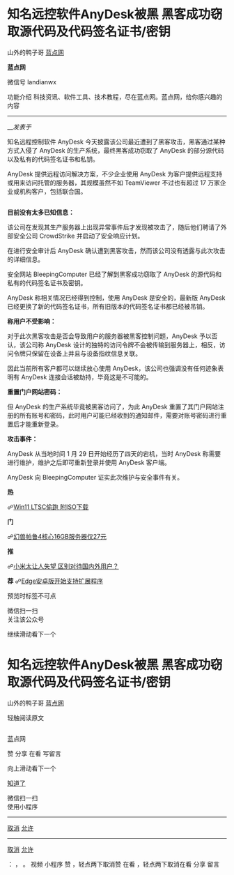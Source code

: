 #  知名远控软件AnyDesk被黑 黑客成功窃取源代码及代码签名证书/密钥

山外的鸭子哥  [ 蓝点网 ](javascript:void\(0\);)

**蓝点网** ![]()

微信号 landianwx

功能介绍 科技资讯、软件工具、技术教程，尽在蓝点网。蓝点网，给你感兴趣的内容

____

___发表于_

知名远程控制软件 AnyDesk 今天披露该公司最近遭到了黑客攻击，黑客通过某种方式入侵了 AnyDesk 的生产系统，最终黑客成功窃取了 AnyDesk
的部分源代码以及私有的代码签名证书和私钥。

AnyDesk 提供远程访问解决方案，不少企业使用 AnyDesk 为客户提供远程支持或用来访问托管的服务器，其规模虽然不如 TeamViewer
不过也有超过 17 万家企业或机构客户，包括联合国。

![]()

 **目前没有太多已知信息：**

该公司在发现其生产服务器上出现异常事件后才发现被攻击了，随后他们聘请了外部安全公司 CrowdStrike 并启动了安全响应计划。

在进行安全审计后 AnyDesk 确认遭到黑客攻击，然而该公司没有透露与此次攻击的详细信息。

安全网站 BleepingComputer 已经了解到黑客成功窃取了 AnyDesk 的源代码和私有的代码签名证书及密钥。

AnyDesk 称相关情况已经得到控制，使用 AnyDesk 是安全的，最新版 AnyDesk
已经更换了新的代码签名证书，所有旧版本的代码签名证书都已经被吊销。

 **称用户不受影响：**

对于此次黑客攻击是否会导致用户的服务器被黑客控制问题，AnyDesk 予以否认，该公司称 AnyDesk
设计的独特的访问令牌不会被传输到服务器上，相反，访问令牌只保留在设备上并且与设备指纹信息关联。

因此当前所有客户都可以继续放心使用 AnyDesk，该公司也强调没有任何迹象表明有 AnyDesk 连接会话被劫持，毕竟这是不可能的。

 **重置门户网站密码：**

但 AnyDesk 的生产系统毕竟被黑客访问了，为此 AnyDesk
重置了其门户网站注册的所有账号和密码，此时用户可能已经收到的通知邮件，需要对账号密码进行重置后才能重新登录。

 **攻击事件：**

AnyDesk 从当地时间 1 月 29 日开始经历了四天的宕机，当时 AnyDesk 称需要进行维护，维护之后即可重新登录并使用 AnyDesk 客户端。

AnyDesk 向 BleepingComputer 证实此次维护与安全事件有关。

 **热**

☍[Win11 LTSC偷跑
附ISO下载](http://mp.weixin.qq.com/s?__biz=MzA3MjUzNzE1OA==&mid=2247554236&idx=1&sn=186099bcab520e0beb60f3d08d346bb7&chksm=9f1e9195a8691883066af86df56b5081160b082eaaa52c96de7d764ca186eece07378b94994f&scene=21#wechat_redirect)

 **门**

☍[幻兽帕鲁4核心16GB服务器仅27元](http://mp.weixin.qq.com/s?__biz=MzA3MjUzNzE1OA==&mid=2247554236&idx=2&sn=9862edc5069f87877c704354b703c97c&chksm=9f1e9195a8691883d4100c495796102ac906e535f63ef11a5e67982266469c929abedc964867&scene=21#wechat_redirect)

 **推**

☍[小米太让人失望
区别对待国内外用户？](http://mp.weixin.qq.com/s?__biz=MzA3MjUzNzE1OA==&mid=2247554115&idx=1&sn=3f1fa9e20ca023a6f6b0a1442bafbb76&chksm=9f1e916aa869187c75a1f95ed94c5194050b55110555cbe405f656f9646d00c25246a025e902&scene=21#wechat_redirect)  

 **荐**
☍[Edge安卓版开始支持扩展程序](http://mp.weixin.qq.com/s?__biz=MzA3MjUzNzE1OA==&mid=2247554115&idx=3&sn=99cb5af0976f0d62a2b41664d040dcc5&chksm=9f1e916aa869187cbfe2cd851f7a0678350399e31e750b1f2c91bf14201b5148cc619c6bc594&scene=21#wechat_redirect)

预览时标签不可点

微信扫一扫  
关注该公众号

继续滑动看下一个

# 知名远控软件AnyDesk被黑 黑客成功窃取源代码及代码签名证书/密钥

山外的鸭子哥  [ 蓝点网 ](javascript:void\(0\);)

轻触阅读原文

![]()

蓝点网

赞 分享 在看 写留言

向上滑动看下一个

[知道了](javascript:;)

微信扫一扫  
使用小程序

****

[取消](javascript:void\(0\);) [允许](javascript:void\(0\);)

****

[取消](javascript:void\(0\);) [允许](javascript:void\(0\);)

： ， 。   视频 小程序 赞 ，轻点两下取消赞 在看 ，轻点两下取消在看 分享 留言

